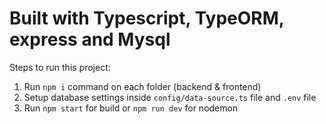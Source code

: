 # Built with Typescript, TypeORM, express and Mysql
Steps to run this project:

1. Run `npm i` command on each folder (backend & frontend)
2. Setup database settings inside `config/data-source.ts` file and `.env` file
3. Run `npm start` for build or `npm run dev` for nodemon
